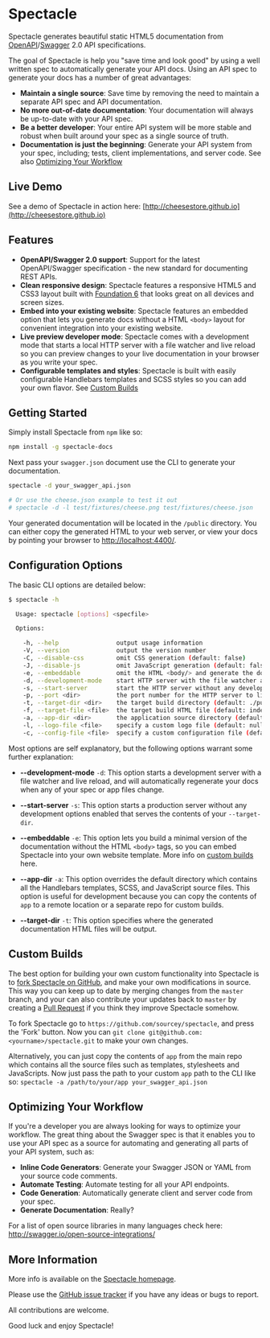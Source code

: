 # Spectacle

Spectacle generates beautiful static HTML5 documentation from [OpenAPI](https://openapis.org)/[Swagger](http://swagger.io) 2.0 API specifications.

The goal of Spectacle is help you "save time and look good" by using a well written spec to automatically generate your API docs. Using an API spec to generate your docs has a number of great advantages:

* **Maintain a single source**: Save time by removing the need to maintain a separate API spec and API documentation.
* **No more out-of-date documentation**: Your documentation will always be up-to-date with your API spec.
* **Be a better developer**: Your entire API system will be more stable and robust when built around your spec as a single source of truth.
* **Documentation is just the beginning**: Generate your API system from your spec, including; tests, client implementations, and server code. See also [Optimizing Your Workflow](#optimizing-your-workflow)

## Live Demo

See a demo of Spectacle in action here: [http://cheesestore.github.io](http://cheesestore.github.io)

## Features

* **OpenAPI/Swagger 2.0 support**: Support for the latest OpenAPI/Swagger specification - the new standard for documenting REST APIs.
* **Clean responsive design**: Spectacle features a responsive HTML5 and CSS3 layout built with [Foundation 6](http://foundation.zurb.com/sites.html) that looks great on all devices and screen sizes.
* **Embed into your existing website**: Spectacle features an embedded option that lets you generate docs without a HTML `<body>` layout for convenient integration into your existing website.
* **Live preview developer mode**: Spectacle comes with a development mode that starts a local HTTP server with a file watcher and live reload so you can preview changes to your live documentation in your browser as you write your spec.
* **Configurable templates and styles**: Spectacle is built with easily configurable Handlebars templates and SCSS styles so you can add your own flavor. See [Custom Builds](#custom-builds)

## Getting Started

Simply install Spectacle from `npm` like so:

```bash
npm install -g spectacle-docs
```

Next pass your `swagger.json` document use the CLI to generate your documentation.

```bash
spectacle -d your_swagger_api.json

# Or use the cheese.json example to test it out
# spectacle -d -l test/fixtures/cheese.png test/fixtures/cheese.json
```

Your generated documentation will be located in the `/public` directory. You can either copy the generated HTML to your web server, or view your docs by pointing your browser to [http://localhost:4400/](http://localhost:4400/).

## Configuration Options

The basic CLI options are detailed below:

```bash
$ spectacle -h

  Usage: spectacle [options] <specfile>

  Options:

    -h, --help                output usage information
    -V, --version             output the version number
    -C, --disable-css         omit CSS generation (default: false)
    -J, --disable-js          omit JavaScript generation (default: false)
    -e, --embeddable          omit the HTML <body/> and generate the documentation content only (default: false)
    -d, --development-mode    start HTTP server with the file watcher and live reload (default: false)
    -s, --start-server        start the HTTP server without any development features
    -p, --port <dir>          the port number for the HTTP server to listen on (default: 4400)
    -t, --target-dir <dir>    the target build directory (default: ./public)
    -f, --target-file <file>  the target build HTML file (default: index.html)
    -a, --app-dir <dir>       the application source directory (default: ./app)
    -l, --logo-file <file>    specify a custom logo file (default: null)
    -c, --config-file <file>  specify a custom configuration file (default: ./app/lib/config.js)
```

Most options are self explanatory, but the following options warrant some further explanation:

* **--development-mode** `-d`: This option starts a development server with a file watcher and live reload, and will automatically regenerate your docs when any of your spec or app files change.

* **--start-server** `-s`: This option starts a production server without any development options enabled that serves the contents of your `--target-dir`.

* **--embeddable** `-e`: This option lets you build a minimal version of the documentation without the HTML `<body>` tags, so you can embed Spectacle into your own website template. More info on [custom builds](#custom-builds) here.

* **--app-dir** `-a`: This option overrides the default directory which contains all the Handlebars templates, SCSS, and JavaScript source files. This option is useful for development because you can copy the contents of `app` to a remote location or a separate repo for custom builds.

* **--target-dir** `-t`: This option specifies where the generated documentation HTML files will be output.

## Custom Builds

The best option for building your own custom functionality into Spectacle is to [fork Spectacle on GitHub](https://help.github.com/articles/fork-a-repo/), and make your own modifications in source. This way you can keep up to date by merging changes from the `master` branch, and your can also contribute your updates back to `master` by creating a [Pull Request](https://help.github.com/articles/creating-a-pull-request/) if you think they improve Spectacle somehow.

To fork Spectacle go to `https://github.com/sourcey/spectacle`, and press the 'Fork' button. Now you can `git clone git@github.com:<yourname>/spectacle.git` to make your own changes.

Alternatively, you can just copy the contents of `app` from the main repo which contains all the source files such as templates, stylesheets and JavaScripts. Now just pass the path to your custom `app` path to the CLI like so: `spectacle -a /path/to/your/app your_swagger_api.json`

## Optimizing Your Workflow

If you're a developer you are always looking for ways to optimize your workflow. The great thing about the Swagger spec is that it enables you to use your API spec as a source for automating and generating all parts of your API system, such as:

* **Inline Code Generators**: Generate your Swagger JSON or YAML from your source code comments.
* **Automate Testing**: Automate testing for all your API endpoints.
* **Code Generation**: Automatically generate client and server code from your spec.
* **Generate Documentation**: Really?

For a list of open source libraries in many languages check here: http://swagger.io/open-source-integrations/

## More Information

More info is available on the [Spectacle homepage](http://sourcey.com/spectacle).

Please use the [GitHub issue tracker](https://github.com/sourcey/spectacle/issues) if you have any ideas or bugs to report.

All contributions are welcome.

Good luck and enjoy Spectacle!
